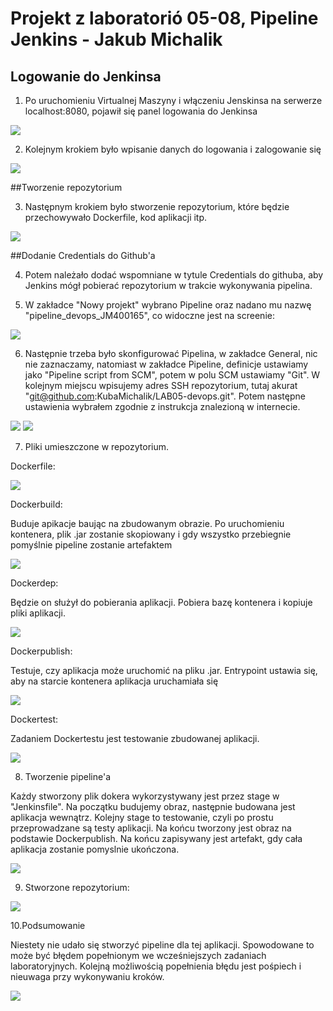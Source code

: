 # Projekt z laboratorió 05-08, Pipeline Jenkins - Jakub Michalik

## Logowanie do Jenkinsa

1. Po uruchomieniu Virtualnej Maszyny i włączeniu Jenskinsa na serwerze localhost:8080, 
pojawił się panel logowania do Jenkinsa

![](./screeny/scr00.PNG)

2. Kolejnym krokiem było wpisanie danych do logowania i zalogowanie się

![](./screeny/scr1.PNG) 

##Tworzenie repozytorium

3. Następnym krokiem było stworzenie repozytorium, które będzie przechowywało Dockerfile, kod aplikacji itp.

![](./screeny/github.PNG)

##Dodanie Credentials do Github'a

4. Potem należało dodać wspomniane w tytule Credentials do githuba, aby Jenkins mógł pobierać repozytorium
w trakcie wykonywania pipelina.

5. W zakładce "Nowy projekt" wybrano Pipeline oraz nadano mu nazwę "pipeline_devops_JM400165", co 
widoczne jest na screenie:

![](./screeny/scr2.PNG)
 
6. Następnie trzeba było skonfigurować Pipelina, w zakładce General, nic nie zaznaczamy, natomiast w zakładce 
Pipeline, definicje ustawiamy jako "Pipeline script from SCM", potem w polu SCM ustawiamy "Git". W kolejnym miejscu 
wpisujemy adres SSH repozytorium, tutaj akurat "git@github.com:KubaMichalik/LAB05-devops.git".
Potem następne ustawienia wybrałem zgodnie z instrukcja znalezioną w internecie.

![](./screeny/scr3.PNG)
![](./screeny/scr4.PNG)

7. Pliki umieszczone w repozytorium.

Dockerfile:

![](./screeny/scr5.PNG)

Dockerbuild:

Buduje apikacje baując na zbudowanym obrazie. Po uruchomieniu kontenera, plik .jar zostanie skopiowany i gdy wszystko
przebiegnie pomyślnie pipeline zostanie artefaktem

![](./screeny/scr6.PNG)

Dockerdep:

Będzie on służył do pobierania aplikacji. Pobiera bazę kontenera i kopiuje pliki aplikacji.

![](./screeny/scr7.PNG)

Dockerpublish:

Testuje, czy aplikacja może uruchomić na pliku .jar. Entrypoint ustawia się, aby na starcie kontenera aplikacja uruchamiała się

![](./screeny/scr8.PNG)

Dockertest:

Zadaniem Dockertestu jest testowanie zbudowanej aplikacji.

![](./screeny/scr9.PNG)

8. Tworzenie pipeline'a

Każdy stworzony plik dokera wykorzystywany jest przez stage w "Jenkinsfile". Na początku budujemy obraz, 
następnie budowana jest aplikacja wewnątrz. Kolejny stage to testowanie, czyli po prostu przeprowadzane są
testy aplikacji. Na końcu tworzony jest obraz na podstawie Dockerpublish. Na końcu zapisywany jest artefakt, gdy cała 
aplikacja zostanie pomyslnie ukończona.

![](./screeny/scr10.PNG)
 
9. Stworzone repozytorium:

![](./screeny/scr11.PNG)

10.Podsumowanie

Niestety nie udało się stworzyć pipeline  dla tej aplikacji. Spowodowane to może być błędem popełnionym we wcześniejszych
zadaniach laboratoryjnych. Kolejną możliwością popełnienia błędu jest pośpiech i nieuwaga przy wykonywaniu kroków.

![](./screeny/scr12.PNG)



